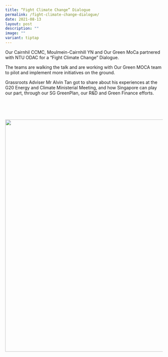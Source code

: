 ```yaml
---
title: “Fight Climate Change” Dialogue
permalink: /fight-climate-change-dialogue/
date: 2021-08-13
layout: post
description: ""
image: ""
variant: tiptap
---
```

<p>Our Cairnhil CCMC, Moulmein-Cairnhill YN and Our Green MoCa partnered
with NTU ODAC for a “Fight Climate Change” Dialogue.</p>
<p>The teams are walking the talk and are working with Our Green MOCA team
to pilot and implement more initiatives on the ground.</p>
<p>Grassroots Adviser Mr Alvin Tan got to share about his experiences at
the G20 Energy and Climate Ministerial Meeting, and how Singapore can play
our part, through our SG GreenPlan, our R&amp;D and Green Finance efforts.</p>
<p>‍</p>
<p>
<br>
</p>
<div class="isomer-image-wrapper">
<img style="width: 740px; color: rgb(0, 0, 0); font-family: system-ui, -apple-system, &quot;system-ui&quot;, &quot;Segoe UI&quot;, Roboto, Oxygen, Ubuntu, Cantarell, &quot;Open Sans&quot;, &quot;Helvetica Neue&quot;, sans-serif; font-size: medium; font-style: normal; font-variant-ligatures: normal; font-variant-caps: normal; font-weight: 400; letter-spacing: normal; orphans: 2; text-align: start; text-indent: 0px; text-transform: none; widows: 2; word-spacing: 0px; -webkit-text-stroke-width: 0px; white-space: normal; text-decoration-thickness: initial; text-decoration-style: initial; text-decoration-color: initial;" height="auto" width="100%" src="https://moca.sgp1.cdn.digitaloceanspaces.com/Recent%20Events/611f541cd4341efb9df05bec_235949510_252262833386150_236367116923031007_n.webp">
</div>
<p></p>